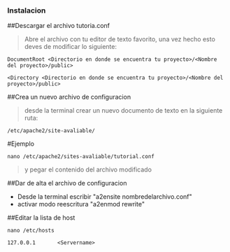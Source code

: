 ### Instalacion

##Descargar el archivo tutoria.conf
>Abre el archivo con tu editor de texto favorito, una vez hecho esto deves de modificar lo siguiente:

```
DocumentRoot <Directorio en donde se encuentra tu proyecto>/<Nombre del proyecto>/public>

<Directory <Directorio en donde se encuentra tu proyecto>/<Nombre del proyecto>/public>
```

##Crea un nuevo archivo de configuracion
>desde la terminal crear un nuevo documento de texto en la siguiente ruta: 
```
/etc/apache2/site-avaliable/
```

#Ejemplo 
```
nano /etc/apache2/sites-avaliable/tutorial.conf
```

>y pegar el contenido del archivo modificado 

##Dar de alta el archivo de configuracion

- Desde la terminal escribir "a2ensite nombredelarchivo.conf"
- activar modo reescritura "a2enmod rewrite"

##Editar la lista de host

```
nano /etc/hosts

127.0.0.1       <Servername>
```

